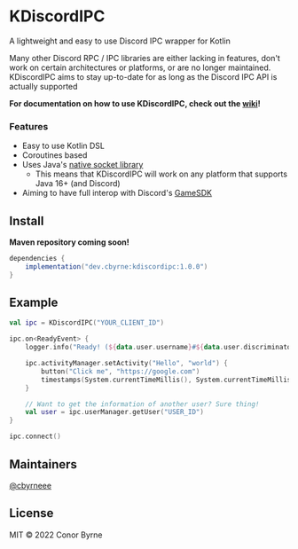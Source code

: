 # KDiscordIPC

A lightweight and easy to use Discord IPC wrapper for Kotlin

Many other Discord RPC / IPC libraries are either lacking in features, don't work on certain architectures or platforms,
or are no longer maintained. KDiscordIPC aims to stay up-to-date for as long as the Discord IPC API is actually
supported

**For documentation on how to use KDiscordIPC, check out the [wiki](https://github.com/cbyrneee/KDiscordIPC/wiki)!**

### Features

- Easy to use Kotlin DSL
- Coroutines based
- Uses Java's [native socket library](https://docs.oracle.com/en/java/javase/16/docs/api/java.base/java/net/UnixDomainSocketAddress.html)
    - This means that KDiscordIPC will work on any platform that supports Java 16+ (and Discord)
- Aiming to have full interop with Discord's [GameSDK](https://discord.com/developers/docs/game-sdk/sdk-starter-guide)

## Install

**Maven repository coming soon!**

```groovy
dependencies {
    implementation("dev.cbyrne:kdiscordipc:1.0.0")
}
```

## Example

```kotlin
val ipc = KDiscordIPC("YOUR_CLIENT_ID")

ipc.on<ReadyEvent> {
    logger.info("Ready! (${data.user.username}#${data.user.discriminator})")

    ipc.activityManager.setActivity("Hello", "world") {
        button("Click me", "https://google.com")
        timestamps(System.currentTimeMillis(), System.currentTimeMillis() + 50000)
    }

    // Want to get the information of another user? Sure thing!
    val user = ipc.userManager.getUser("USER_ID")
}

ipc.connect()
```

## Maintainers

[@cbyrneee](https://github.com/cbyrneee)

## License

MIT © 2022 Conor Byrne
